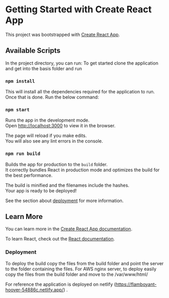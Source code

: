 # Getting Started with Create React App

This project was bootstrapped with [Create React App](https://github.com/facebook/create-react-app).

## Available Scripts

In the project directory, you can run:
To get started clone the application and get into the basis folder and run

### `npm install`

This will install all the dependencies required for the application to run. Once that is done. Run the below command:

### `npm start`

Runs the app in the development mode.\
Open [http://localhost:3000](http://localhost:3000) to view it in the browser.

The page will reload if you make edits.\
You will also see any lint errors in the console.

### `npm run build`

Builds the app for production to the `build` folder.\
It correctly bundles React in production mode and optimizes the build for the best performance.

The build is minified and the filenames include the hashes.\
Your app is ready to be deployed!

See the section about [deployment](https://facebook.github.io/create-react-app/docs/deployment) for more information.

## Learn More

You can learn more in the [Create React App documentation](https://facebook.github.io/create-react-app/docs/getting-started).

To learn React, check out the [React documentation](https://reactjs.org/).

### Deployment

To deploy the build copy the files from the build folder and point the server to the folder containing the files.
For AWS nginx server, to deploy easily copy the files from the build folder and move to the /var/www/html/

For reference the application is deployed on netlify (https://flamboyant-hoover-54886c.netlify.app/) .
